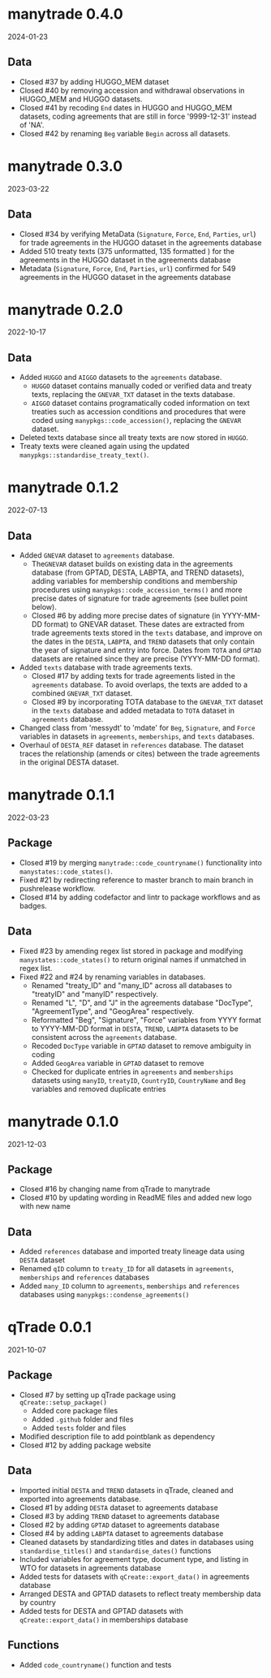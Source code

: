 # manytrade 0.4.0

2024-01-23

## Data

* Closed #37 by adding HUGGO_MEM dataset
* Closed #40 by removing accession and withdrawal observations in HUGGO_MEM and HUGGO datasets.
* Closed #41 by recoding `End` dates in HUGGO and HUGGO_MEM datasets, coding agreements that are still in force '9999-12-31' instead of 'NA'.
* Closed #42 by renaming `Beg` variable `Begin` across all datasets.

# manytrade 0.3.0

2023-03-22

## Data

* Closed #34 by verifying MetaData (`Signature`, `Force`, `End`, `Parties`, `url`) for trade agreements in the HUGGO dataset in the agreements database
* Added 510 treaty texts (375 unformatted, 135 formatted ) for the agreements in the HUGGO dataset in the agreements database
* Metadata (`Signature`, `Force`, `End`, `Parties`, `url`) confirmed for 549 agreements in the HUGGO dataset in the agreements database

# manytrade 0.2.0

2022-10-17

## Data
* Added `HUGGO` and `AIGGO` datasets to the `agreements` database.
  * `HUGGO` dataset contains manually coded or verified data and treaty texts,
  replacing the `GNEVAR_TXT` dataset in the texts database.
  * `AIGGO` dataset contains programatically coded information on text treaties
  such as accession conditions and procedures that were coded using `manypkgs::code_accession()`,
  replacing the `GNEVAR` dataset.
* Deleted texts database since all treaty texts are now stored in `HUGGO`.
* Treaty texts were cleaned again using the updated `manypkgs::standardise_treaty_text()`.

# manytrade 0.1.2

2022-07-13

## Data
* Added `GNEVAR` dataset to `agreements` database.
  * The`GNEVAR` dataset builds on existing data in the agreements database 
  (from GPTAD, DESTA, LABPTA, and TREND datasets), adding variables for 
  membership conditions and membership procedures using
  `manypkgs::code_accession_terms()` and more precise dates of signature
  for trade agreements (see bullet point below).
  * Closed #6 by adding more precise dates of signature (in YYYY-MM-DD format) 
  to GNEVAR dataset. These dates are extracted from trade agreements texts 
  stored in the `texts` database, and improve on the dates in the `DESTA`, 
  `LABPTA`, and `TREND` datasets that only contain the year of signature 
  and entry into force. Dates from `TOTA` and `GPTAD` datasets are retained
  since they are precise (YYYY-MM-DD format).
* Added `texts` database with trade agreements texts.
  * Closed #17 by adding texts for trade agreements listed in the `agreements` database. 
  To avoid overlaps, the texts are added to a combined `GNEVAR_TXT` dataset.
  * Closed #9 by incorporating TOTA database to the `GNEVAR_TXT` dataset in the 
  `texts` database and added metadata to `TOTA` dataset in `agreements` database.
* Changed class from 'messydt' to 'mdate' for `Beg`, `Signature`, and `Force` 
variables in datasets in `agreements`, `memberships`, and `texts` databases.
* Overhaul of `DESTA_REF` dataset in `references` database. The dataset traces
the relationship (amends or cites) between the trade agreements in the original DESTA dataset.

# manytrade 0.1.1

2022-03-23

## Package

* Closed #19 by merging `manytrade::code_countryname()` functionality into `manystates::code_states()`.
* Fixed #21 by redirecting reference to master branch to main branch in pushrelease workflow.
* Closed #14 by adding codefactor and lintr to package workflows and as badges.

## Data

* Fixed #23 by amending regex list stored in package and modifying `manystates::code_states()` to return original names if unmatched in regex list.
* Fixed #22 and #24 by renaming variables in databases.
  * Renamed "treaty_ID" and "many_ID" across all databases to "treatyID" and "manyID" respectively.
  * Renamed "L", "D", and "J" in the agreements database "DocType", "AgreementType", and "GeogArea" respectively.
  * Reformatted "Beg", "Signature", "Force" variables from YYYY format to YYYY-MM-DD format in `DESTA`, `TREND`, `LABPTA` datasets to be consistent across the `agreements` database.
  * Recoded `DocType` variable in `GPTAD` dataset to remove ambiguity in coding
  * Added `GeogArea` variable in `GPTAD` dataset to remove
  * Checked for duplicate entries in `agreements` and `memberships` datasets using `manyID`, `treatyID`, `CountryID`, `CountryName` and `Beg` variables and removed duplicate entries

# manytrade 0.1.0

2021-12-03

## Package
* Closed #16 by changing name from qTrade to manytrade
* Closed #10 by updating wording in ReadME files and added new logo with new name

## Data
* Added `references` database and imported treaty lineage data using `DESTA` dataset
* Renamed `qID` column to `treaty_ID` for all datasets in `agreements`, 
`memberships` and `references` databases
* Added `many_ID` column to `agreements`, `memberships` and `references` databases 
using `manypkgs::condense_agreements()`

# qTrade 0.0.1

2021-10-07

## Package

* Closed #7 by setting up qTrade package using `qCreate::setup_package()`
  * Added core package files
  * Added `.github` folder and files
  * Added `tests` folder and files
* Modified description file to add pointblank as dependency
* Closed #12 by adding package website

## Data

* Imported initial `DESTA` and `TREND` datasets in qTrade, cleaned and exported into agreements database.
* Closed #1 by adding `DESTA` dataset to agreements database
* Closed #3 by adding `TREND` dataset to agreements database
* Closed #2 by adding `GPTAD` dataset to agreements database
* Closed #4 by adding `LABPTA` dataset to agreements database
* Cleaned datasets by standardizing titles and dates in databases using `standardise_titles()` and  `standardise_dates()` functions
* Included variables for agreement type, document type, and listing in WTO for datasets in agreements database
* Added tests for datasets with `qCreate::export_data()` in agreements database
* Arranged DESTA and GPTAD datasets to reflect treaty membership data by country
* Added tests for DESTA and GPTAD datasets with `qCreate::export_data()` in memberships database

## Functions
* Added `code_countryname()` function and tests

